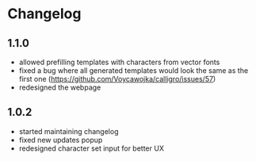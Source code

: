 # Changelog

## 1.1.0

- allowed prefilling templates with characters from vector fonts
- fixed a bug where all generated templates would look the same as the first one (https://github.com/Voycawojka/calligro/issues/57)
- redesigned the webpage

## 1.0.2

- started maintaining changelog
- fixed new updates popup
- redesigned character set input for better UX
